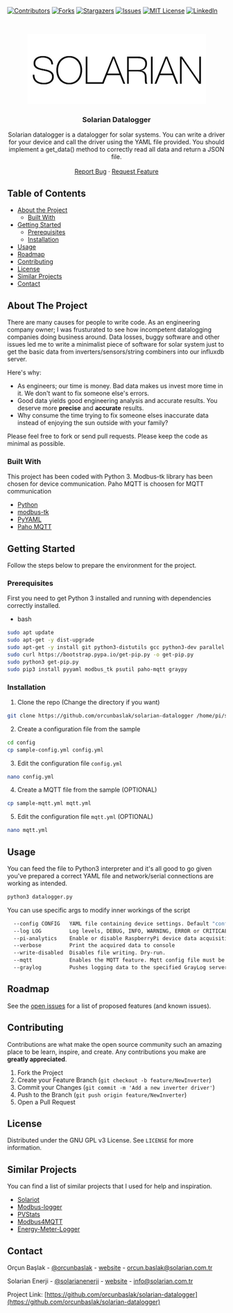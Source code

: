 <!--
*** Thanks for checking out this README Template. If you have a suggestion that would
*** make this better, please fork the repo and create a pull request or simply open
*** an issue with the tag "enhancement".
*** Thanks again! Now go create something AMAZING! :D
-->





<!-- PROJECT SHIELDS -->
<!--
*** I'm using markdown "reference style" links for readability.
*** Reference links are enclosed in brackets [ ] instead of parentheses ( ).
*** See the bottom of this document for the declaration of the reference variables
*** for contributors-url, forks-url, etc. This is an optional, concise syntax you may use.
*** https://www.markdownguide.org/basic-syntax/#reference-style-links
-->
[![Contributors][contributors-shield]][contributors-url]
[![Forks][forks-shield]][forks-url]
[![Stargazers][stars-shield]][stars-url]
[![Issues][issues-shield]][issues-url]
[![MIT License][license-shield]][license-url]
[![LinkedIn][linkedin-shield]][linkedin-url]



<!-- PROJECT LOGO -->
<br />
<p align="center">
  <a href="https://github.com/orcunbaslak/solarian-datalogger">
    <img src="https://github.com/orcunbaslak/solarian-datalogger/blob/master/images/solarian_logo.png?raw=true" alt="Logo" width="411" height="162">
  </a>

  <h3 align="center">Solarian Datalogger</h3>

  <p align="center">
    Solarian datalogger is a datalogger for solar systems. You can write a driver for your device
    and call the driver using the YAML file provided. You should implement a get_data() method
    to correctly read all data and return a JSON file. 
    <br />
    <br />
    <a href="https://github.com/orcunbaslak/solarian-datalogger/issues">Report Bug</a>
    ·
    <a href="https://github.com/orcunbaslak/solarian-datalogger/issues">Request Feature</a>
  </p>
</p>



<!-- TABLE OF CONTENTS -->
## Table of Contents

* [About the Project](#about-the-project)
  * [Built With](#built-with)
* [Getting Started](#getting-started)
  * [Prerequisites](#prerequisites)
  * [Installation](#installation)
* [Usage](#usage)
* [Roadmap](#roadmap)
* [Contributing](#contributing)
* [License](#license)
* [Similar Projects](#similar-projects)
* [Contact](#contact)



<!-- ABOUT THE PROJECT -->
## About The Project

There are many causes for people to write code. As an engineering company owner; I was frusturated to see how incompetent datalogging companies
doing business around. Data losses, buggy software and other issues led me to write a minimalist piece of software for solar system just to get the
basic data from inverters/sensors/string combiners into our influxdb server.

Here's why:
* As engineers; our time is money. Bad data makes us invest more time in it. We don't want to fix someone else's errors.
* Good data yields good engineering analysis and accurate results. You deserve more **precise** and **accurate** results.
* Why consume the time trying to fix someone elses inaccurate data instead of enjoying the sun outside with your family?

Please feel free to fork or send pull requests. Please keep the code as minimal as possible.

### Built With
This project has been coded with Python 3. Modbus-tk library has been chosen for device communication. Paho MQTT is choosen for MQTT communication
* [Python](https://www.python.org/)
* [modbus-tk](https://github.com/ljean/modbus-tk)
* [PyYAML](https://github.com/yaml/pyyaml)
* [Paho MQTT](https://github.com/eclipse/paho.mqtt.python)


<!-- GETTING STARTED -->
## Getting Started

Follow the steps below to prepare the environment for the project.

### Prerequisites

First you need to get Python 3 installed and running with dependencies correctly installed.
* bash
```sh
sudo apt update
sudo apt-get -y dist-upgrade
sudo apt-get -y install git python3-distutils gcc python3-dev parallel lftp
sudo curl https://bootstrap.pypa.io/get-pip.py -o get-pip.py
sudo python3 get-pip.py
sudo pip3 install pyyaml modbus_tk psutil paho-mqtt graypy
```

### Installation

1. Clone the repo (Change the directory if you want)
```sh
git clone https://github.com/orcunbaslak/solarian-datalogger /home/pi/solarian-datalogger
```
2. Create a configuration file from the sample
```sh
cd config
cp sample-config.yml config.yml
```
3. Edit the configuration file `config.yml`
```sh
nano config.yml
```
4. Create a MQTT file from the sample (OPTIONAL)
```sh
cp sample-mqtt.yml mqtt.yml
```
5. Edit the configuration file `mqtt.yml` (OPTIONAL)
```sh
nano mqtt.yml
```



<!-- USAGE EXAMPLES -->
## Usage

You can feed the file to Python3 interpreter and it's all good to go given you've prepared a correct YAML file and 
network/serial connections are working as intended.

```sh
python3 datalogger.py
```

You can use specific args to modify inner workings of the script
```sh
  --config CONFIG   YAML file containing device settings. Default "config.yml"
  --log LOG         Log levels, DEBUG, INFO, WARNING, ERROR or CRITICAL
  --pi-analytics    Enable or disable RaspberryPi device data acquisition
  --verbose         Print the acquired data to console
  --write-disabled  Disables file writing. Dry-run.
  --mqtt            Enables the MQTT feature. Mqtt config file must be set.
  --graylog         Pushes logging data to the specified GrayLog server.
```

<!-- ROADMAP -->
## Roadmap

See the [open issues](https://github.com/orcunbaslak/solarian-datalogger/issues) for a list of proposed features (and known issues).



<!-- CONTRIBUTING -->
## Contributing

Contributions are what make the open source community such an amazing place to be learn, inspire, and create. Any contributions you make are **greatly appreciated**.

1. Fork the Project
2. Create your Feature Branch (`git checkout -b feature/NewInverter`)
3. Commit your Changes (`git commit -m 'Add a new inverter driver'`)
4. Push to the Branch (`git push origin feature/NewInverter`)
5. Open a Pull Request



<!-- LICENSE -->
## License

Distributed under the GNU GPL v3 License. See `LICENSE` for more information.

<!-- SIMILAR PROJECTS -->
## Similar Projects

You can find a list of similar projects that I used for help and inspiration.

* [Solariot](https://github.com/meltaxa/solariot)
* [Modbus-logger](https://github.com/GuillermoElectrico/modbus-logger)
* [PVStats](https://github.com/ptarcher/pvstats)
* [Modbus4MQTT](https://github.com/tjhowse/modbus4mqtt)
* [Energy-Meter-Logger](https://github.com/samuelphy/energy-meter-logger)


<!-- CONTACT -->
## Contact

Orçun Başlak - [@orcunbaslak](https://twitter.com/orcunbaslak) - [website](https://orcun.baslak.com/) - orcun.baslak@solarian.com.tr

Solarian Enerji - [@solarianenerji](https://twitter.com/solarianenerji) - [website](https://www.solarian.com.tr/en/) - info@solarian.com.tr

Project Link: [https://github.com/orcunbaslak/solarian-datalogger](https://github.com/orcunbaslak/solarian-datalogger)


<!-- MARKDOWN LINKS & IMAGES -->
<!-- https://www.markdownguide.org/basic-syntax/#reference-style-links -->
[contributors-shield]: https://img.shields.io/github/contributors/orcunbaslak/solarian-datalogger.svg?style=flat-square
[contributors-url]: https://github.com/orcunbaslak/solarian-datalogger/graphs/contributors
[forks-shield]: https://img.shields.io/github/forks/orcunbaslak/solarian-dataloggere.svg?style=flat-square
[forks-url]: https://github.com/orcunbaslak/solarian-datalogger/network/members
[stars-shield]: https://img.shields.io/github/stars/orcunbaslak/solarian-datalogger.svg?style=flat-square
[stars-url]: https://github.com/orcunbaslak/solarian-datalogger/stargazers
[issues-shield]: https://img.shields.io/github/issues/orcunbaslak/solarian-datalogger.svg?style=flat-square
[issues-url]: https://github.com/orcunbaslak/solarian-datalogger/issues
[license-shield]: https://img.shields.io/github/license/orcunbaslak/solarian-datalogger.svg?style=flat-square
[license-url]: https://github.com/orcunbaslak/solarian-datalogger/blob/master/LICENSE
[linkedin-shield]: https://img.shields.io/badge/-LinkedIn-black.svg?style=flat-square&logo=linkedin&colorB=555
[linkedin-url]: https://linkedin.com/in/orcunbaslak